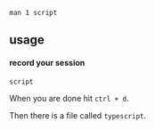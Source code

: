 ```
man 1 script
```

## usage

#### record your session

```
script
```

When you are done hit `ctrl + d`.

Then there is a file called `typescript`.
